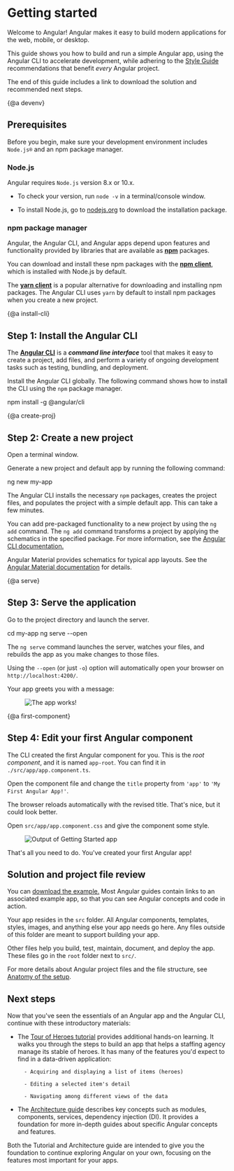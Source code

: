 # Getting started 

Welcome to Angular! Angular makes it easy to build modern applications for the web, mobile, or desktop.  

This guide shows you how to build and run a simple Angular
app, using the Angular CLI to accelerate development, 
while adhering to the [Style Guide](guide/styleguide) recommendations that
benefit _every_ Angular project.

The end of this guide includes a link to download the solution and recommended next steps. 


{@a devenv}

## Prerequisites 

Before you begin, make sure your development environment includes `Node.js®` and an npm package manager. 

### Node.js

Angular requires `Node.js` version 8.x or 10.x.

* To check your version, run `node -v` in a terminal/console window.

* To install Node.js, go to [nodejs.org](https://nodejs.org/en//) to download the installation package.

### npm package manager

Angular, the Angular CLI, and Angular apps depend upon features and functionality provided by libraries that are available as [**npm**](https://docs.npmjs.com/) packages.

You can download and install these npm packages with the [**npm client**](https://docs.npmjs.com/cli/install), which is installed with Node.js by default.

The [**yarn client**](https://yarnpkg.com/en/) is a popular alternative for downloading and installing npm packages.
The Angular CLI uses `yarn` by default to install npm packages when you create a new project.

{@a install-cli}

## Step 1: Install the Angular CLI

The [**Angular CLI**](https://cli.angular.io/) is a **_command line interface_** tool
that makes it easy to create a project, add files, and perform a variety of ongoing development tasks such as testing, bundling, and deployment.

Install the Angular CLI globally. The following command shows how to install the CLI using the `npm` package manager.


<code-example language="sh" class="code-shell">
  npm install -g @angular/cli

</code-example>




{@a create-proj}

## Step 2: Create a new project



Open a terminal window.


Generate a new project and default app by running the following command:


<code-example language="sh" class="code-shell">
  ng new my-app

</code-example>


The Angular CLI installs the necessary `npm` packages, creates the project files, and populates the project with a simple default app. This can take a few minutes.



<div class="alert is-helpful">



You can add pre-packaged functionality to a new project by using the `ng add` command. The `ng add` command transforms a project by applying the schematics in the specified package. 
For more information, see the [Angular CLI documentation.](https://github.com/angular/angular-cli/wiki/add "Angular CLI documentation") 

Angular Material provides schematics for typical app layouts. 
See the [Angular Material documentation](https://material.angular.io/guides "Angular Material documentation") for details.


</div>


{@a serve}

## Step 3: Serve the application


Go to the project directory and launch the server.


<code-example language="sh" class="code-shell">
  cd my-app
  ng serve --open
</code-example>



The `ng serve` command launches the server, watches your files,
and rebuilds the app as you make changes to those files.

Using the `--open` (or just `-o`) option will automatically open your browser
on `http://localhost:4200/`.

Your app greets you with a message:


<figure>
  <img src='generated/images/guide/cli-quickstart/app-works.png' alt="The app works!">
</figure>



{@a first-component}

## Step 4: Edit your first Angular component



The CLI created the first Angular component for you.
This is the _root component_, and it is named `app-root`.
You can find it in `./src/app/app.component.ts`.


Open the component file and change the `title` property from `'app'` to `'My First Angular App!'`.


<code-example path="cli-quickstart/src/app/app.component.ts" region="title" title="src/app/app.component.ts" linenums="false"></code-example>



The browser reloads automatically with the revised title. That's nice, but it could look better.

Open `src/app/app.component.css` and give the component some style.


<code-example path="cli-quickstart/src/app/app.component.css" title="src/app/app.component.css" linenums="false"></code-example>



<figure>
  <img src='generated/images/guide/cli-quickstart/my-first-app.png' alt="Output of Getting Started app">
</figure>



That's all you need to do. You've created your first Angular app!


## Solution and project file review

You can <a href="generated/zips/cli-quickstart/cli-quickstart.zip" target="_blank">download the example.</a> Most Angular guides contain links to an associated example app, so that you can see Angular concepts and code in action. 

Your app resides in the `src` folder.
All Angular components, templates, styles, images, and anything else your app needs go here.
Any files outside of this folder are meant to support building your app.

Other files help you build, test, maintain, document, and deploy the app.
These files go in the `root` folder next to `src/`.

For more details about Angular project files and the file structure, see [Anatomy of the setup](guide/setup-systemjs-anatomy).


## Next steps

Now that you've seen the essentials of an Angular app and the Angular CLI, continue with these introductory materials: 

* The [Tour of Heroes tutorial](tutorial "Tour of Heroes tutorial") provides additional hands-on learning. It walks you through the steps to build an app that helps a staffing agency manage its stable of heroes. 
It has many of the features you'd expect to find in a data-driven application: 

        - Acquiring and displaying a list of items (heroes)

        - Editing a selected item's detail

        - Navigating among different views of the data


* The [Architecture guide](guide/architecture "Architecture guide")  describes key concepts such as modules, components, services, dependency injection (DI). It provides a foundation for more in-depth guides about specific Angular concepts and features.  

Both the Tutorial and Architecture guide are intended to give you the foundation to continue exploring Angular on your own, focusing on the features most important for your apps. 


